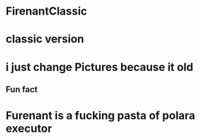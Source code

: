 # FirenantClassic
# classic version
# i just change Pictures because it old
## Fun fact
# Furenant is a fucking pasta of polara executor
